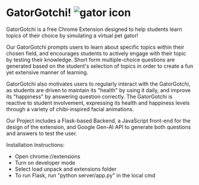 # GatorGotchi! ![gator icon](https://github.com/MonishB123/GatorGotchi/blob/main/extension/icon.png)

GatorGotchi is a free Chrome Extension designed to help students learn topics of their choice by simulating a virtual pet gator!

Our GatorGotchi prompts users to learn about specific topics within their chosen field, and encourages students to actively engage with their topic by testing their knowledge. Short form multiple-choice questions are generated based on the student's selection of topics in order to create a fun yet extensive manner of learning.

GatorGotchi also motivates users to regularly interact with the GatorGotchi, as students are driven to maintain its "health" by using it daily, and improve its "happiness" by answering question correctly. The GatorGotchi is reactive to student involvement, expressing its health and happiness levels through a variety of chibi-inspired facial animations.

Our Project includes a Flask-based Backend, a JavaScript front-end for the design of the extension, and Google Gen-AI API to generate both questions and answers to test the user.

Installation Instructions:
- Open chrome://extensions
- Turn on developer mode
- Select load unpack and extensions folder
- To run Flask, run "python server/app.py" in the local cmd
